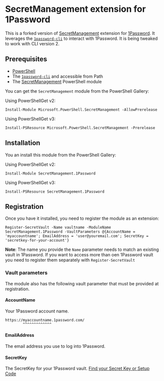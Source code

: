 # SecretManagement extension for 1Password

This is a forked version of
[SecretManagement](https://github.com/PowerShell/SecretManagement)
extension for
[1Password](https://1password.com/).
It leverages the [`1password-cli`](https://support.1password.com/command-line/)
to interact with 1Password. It is being tweaked to work with CLI version 2.

## Prerequisites

* [PowerShell](https://github.com/PowerShell/PowerShell)
* The [`1password-cli`](https://support.1password.com/command-line/) and accessible from Path
* The [SecretManagement](https://github.com/PowerShell/SecretManagement) PowerShell module

You can get the `SecretManagement` module from the PowerShell Gallery:

Using PowerShellGet v2:

```pwsh
Install-Module Microsoft.PowerShell.SecretManagement -AllowPrerelease
```

Using PowerShellGet v3:

```pwsh
Install-PSResource Microsoft.PowerShell.SecretManagement -Prerelease
```
## Installation

You an install this module from the PowerShell Gallery:

Using PowerShellGet v2:

```pwsh
Install-Module SecretManagement.1Password
```

Using PowerShellGet v3:

```pwsh
Install-PSResource SecretManagement.1Password
```

## Registration

Once you have it installed,
you need to register the module as an extension:

```pwsh
Register-SecretVault -Name vaultname -ModuleName SecretManagement.1Password -VaultParameters @{AccountName = 'myaccountname'; EmailAddress = 'user@youremail.com'; SecretKey = 'secretkey-for-your-account'}
```

**Note**: The name you provide the `Name` parameter needs to match an existing vault in 1Password.
If you want to access more than oen 1Password vault you need to register them separately with `Register-SecretVault`


### Vault parameters

The module also has the following vault parameter that must be provided at registration.

#### AccountName

Your 1Password account name.

```
https://myaccountname.1password.com/
        ^^^^^^^^^^^^^
```

#### EmailAddress

The email address you use to log into 1Password.

#### SecretKey

The SecretKey for your 1Password vault.
[Find your Secret Key or Setup Code](https://support.1password.com/secret-key/)
